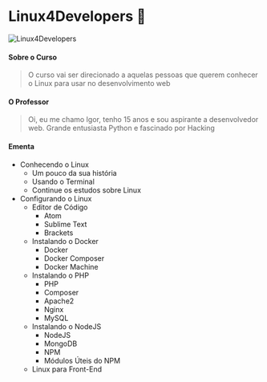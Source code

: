 # Linux4Developers :penguin:
![Linux4Developers](http://i.imgur.com/tWQIMEW.png)

#### Sobre o Curso
> O curso vai ser direcionado a aquelas pessoas que querem conhecer o Linux para usar no desenvolvimento web

#### O Professor
> Oi, eu me chamo Igor, tenho 15 anos e sou aspirante a desenvolvedor web. Grande entusiasta Python e fascinado por Hacking

#### Ementa
  - Conhecendo o Linux
    - Um pouco da sua história
    - Usando o Terminal
    - Continue os estudos sobre Linux  
  - Configurando o Linux
    - Editor de Código
      - Atom
      - Sublime Text
      - Brackets
    - Instalando o Docker
      - Docker
      - Docker Composer
      - Docker Machine
    - Instalando o PHP
      - PHP
      - Composer
      - Apache2
      - Nginx
      - MySQL
    - Instalando o NodeJS
      - NodeJS
      - MongoDB
      - NPM
      - Módulos Úteis do NPM
    - Linux para Front-End
